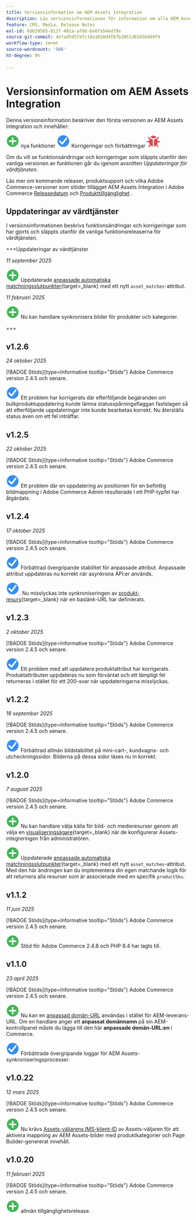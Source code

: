 ```yaml
---
title: Versionsinformation om AEM Assets Integration
description: Läs versionsinformationen för information om alla AEM Assets Integration-utgåvor.
feature: CMS, Media, Release Notes
exl-id: 0d639565-812f-481a-afd6-6e6fa54ed70e
source-git-commit: 4e7ad5d57dfc1da1020d4f67b1051303d3b499f9
workflow-type: tm+mt
source-wordcount: '566'
ht-degree: 0%

---
```


# Versionsinformation om AEM Assets Integration

Denna versionsinformation beskriver den första versionen av AEM Assets Integration och innehåller:

![Nya](../assets/new.svg) nya funktioner
![ Åtgärdat problem ](../assets/fix.svg) Korrigeringar och förbättringar
![Kända fel](../assets/bug.svg)

Om du vill se funktionsändringar och korrigeringar som släppts utanför den vanliga versionen av funktionen går du igenom avsnitten _Uppdateringar för värdtjänsten_.

Läs mer om kommande releaser, produktsupport och vilka Adobe Commerce-versioner som stöder tillägget AEM Assets Integration i Adobe Commerce [Releasedatum](https://experienceleague.adobe.com/en/docs/commerce-operations/release/planning/schedule) och [Produkttillgänglighet](https://experienceleague.adobe.com/en/docs/commerce-operations/release/product-availability) .

## Uppdateringar av värdtjänster

I versionsinformationen beskrivs funktionsändringar och korrigeringar som har gjorts och släppts utanför de vanliga funktionsreleaserna för värdtjänsten.

+++Uppdateringar av värdtjänster

_11 september 2025_

![Nytt problem](../assets/new.svg) Uppdaterade [anpassade automatiska matchningsslutpunkter](https://experienceleague.adobe.com/en/docs/commerce/aem-assets-integration/synchronize/custom-match){target=_blank} med ett nytt `asset_matches`-attribut.

_11 februari 2025_

![Nytt problem](../assets/new.svg) Nu kan handlare synkronisera bilder för produkter och kategorier.

+++

## v1.2.6

_24 oktober 2025_

[!BADGE Stöds]{type=Informative tooltip="Stöds"} Adobe Commerce version 2.4.5 och senare.

![Korrigerat problem](../assets/fix.svg)<!-- Issue ACAP-1163 --> Ett problem har korrigerats där efterföljande begäranden om bulkproduktuppdatering kunde lämna statusspårningsflaggan fastslagen så att efterföljande uppdateringar inte kunde bearbetas korrekt. Nu återställs status även om ett fel inträffar.

## v1.2.5

_22 oktober 2025_

[!BADGE Stöds]{type=Informative tooltip="Stöds"} Adobe Commerce version 2.4.5 och senare.

![Korrigerat problem](../assets/fix.svg)<!-- Issue ACAP-1161 --> Ett problem där en uppdatering av positionen för en befintlig bildmappning i Adobe Commerce Admin resulterade i ett PHP-typfel har åtgärdats.

## v1.2.4

_17 oktober 2025_

[!BADGE Stöds]{type=Informative tooltip="Stöds"} Adobe Commerce version 2.4.5 och senare.

![Korrigerat problem](../assets/fix.svg)<!-- Issue ACAP-1155 --> Förbättrad övergripande stabilitet för anpassade attribut. Anpassade attribut uppdateras nu korrekt när asynkrona API:er används.

![Ett problem har korrigerats](../assets/fix.svg)<!-- Issue ACAP-1074 -->. Nu misslyckas inte synkroniseringen av [produkt-resurs](https://experienceleague.adobe.com/en/docs/commerce-admin/stores-sales/site-store/store-urls#configure-the-base-url){target=_blank} när en baslänk-URL har definierats.

## v1.2.3

_2 oktober 2025_

[!BADGE Stöds]{type=Informative tooltip="Stöds"} Adobe Commerce version 2.4.5 och senare.

![Korrigerat problem](../assets/fix.svg)<!-- Issue ACAP-1135 --> Ett problem med att uppdatera produktattribut har korrigerats. Produktattributen uppdateras nu som förväntat och ett lämpligt fel returneras i stället för ett 200-svar när uppdateringarna misslyckas.

## v1.2.2

_18 september 2025_

[!BADGE Stöds]{type=Informative tooltip="Stöds"} Adobe Commerce version 2.4.5 och senare.

![Korrigerat problem](../assets/fix.svg)<!-- Issue ACAP-1110 --> Förbättrad allmän bildstabilitet på mini-cart-, kundvagns- och utcheckningssidor. Bilderna på dessa sidor läses nu in korrekt.

## v1.2.0

_7 augusti 2025_

[!BADGE Stöds]{type=Informative tooltip="Stöds"} Adobe Commerce version 2.4.5 och senare.

![Nytt problem](../assets/new.svg)<!-- Issue ACAP-1018 --> Nu kan handlare välja källa för bild- och medieresurser genom att välja en [visualiseringsägare](https://experienceleague.adobe.com/en/docs/commerce/aem-assets-integration/get-started/setup-synchronization){target=_blank} när de konfigurerar Assets-integreringen från administratören.

![Nytt problem](../assets/new.svg)<!-- Issue ACAP-1078 --> Uppdaterade [anpassade automatiska matchningsslutpunkter](https://experienceleague.adobe.com/en/docs/commerce/aem-assets-integration/synchronize/custom-match){target=_blank} med ett nytt `asset_matches`-attribut. Med den här ändringen kan du implementera din egen matchande logik för att returnera alla resurser som är associerade med en specifik `productSku`.

## v1.1.2

_11 juni 2025_

[!BADGE Stöds]{type=Informative tooltip="Stöds"} Adobe Commerce version 2.4.5 och senare.

![Nytt problem](../assets/new.svg)<!-- Issue ACAP-1041 --> Stöd för Adobe Commerce 2.4.8 och PHP 8.4 har lagts till.

## v1.1.0

_23 april 2025_

[!BADGE Stöds]{type=Informative tooltip="Stöds"} Adobe Commerce version 2.4.5 och senare.

![Nytt problem](../assets/new.svg)<!-- Issue ACAP-955 --> Nu kan en [anpassad domän-URL](https://experienceleague.adobe.com/en/docs/commerce/aem-assets-integration/get-started/setup-synchronization#optional-configure-the-custom-domain-url) användas i stället för AEM-leverans-URL. Om en handlare anger ett **anpassat domännamn** på sin AEM-kontrollpanel måste du lägga till den här **anpassade domän-URL:en** i Commerce.

![Korrigerat problem](../assets/fix.svg)<!-- Issue ACAP-987 --> Förbättrade övergripande loggar för AEM Assets-synkroniseringsprocesser.

## v1.0.22

_12 mars 2025_

[!BADGE Stöds]{type=Informative tooltip="Stöds"} Adobe Commerce version 2.4.5 och senare.

![Nytt problem](../assets/new.svg)<!-- Issue ACAP-xx --> Nu krävs [Assets-väljarens IMS-klient-ID](https://experienceleague.adobe.com/en/docs/commerce/aem-assets-integration/get-started/setup-synchronization) av Assets-väljaren för att aktivera mappning av AEM Assets-bilder med produktkategorier och Page Builder-genererat innehåll.

## v1.0.20

_11 februari 2025_

[!BADGE Stöds]{type=Informative tooltip="Stöds"} Adobe Commerce version 2.4.5 och senare.

![Ny](../assets/new.svg)<!-- Issue ACAP-xx --> allmän tillgänglighetsrelease.
